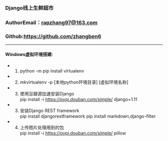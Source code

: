 ### Django线上生鲜超市

### AuthorEmail：rapzhang97@163.com

### Github:https://github.com/zhangben6

***
#### Windows虚拟环境搭建:
- 1. python -m pip install virtualenv
- 2. mkvirtualenv -p [本地python环境目录] [虚拟环境名称]
- 3. 使用豆瓣源加速安装Django  
    pip install -i https://pypi.douban.com/simple/ django=1.11
- 3. 安装Django REST framework    
   pip install djangorestframework
   pip install markdown,django-filter
- 4. 上传图片处理用到的包  
    pip install -i https://pypi.douban.com/simple/ pillow